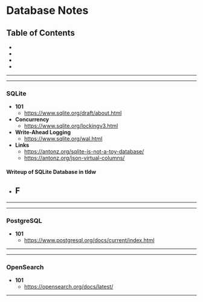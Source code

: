 # Database Notes

## Table of Contents
- []()
- []()
- []()
- []()
--------------------

--------------------
### SQLite
- **101**
    * https://www.sqlite.org/draft/about.html
- **Concurrency**
    * https://www.sqlite.org/lockingv3.html
- **Write-Ahead Logging**
    * https://www.sqlite.org/wal.html
- **Links**
    * https://antonz.org/sqlite-is-not-a-toy-database/
    * https://antonz.org/json-virtual-columns/

#### Writeup of SQLite Database in tldw
- **F**
  - 
--------------------

--------------------
### PostgreSQL
- **101**
    * https://www.postgresql.org/docs/current/index.html
--------------------

--------------------
### OpenSearch
- **101**
    * https://opensearch.org/docs/latest/
--------------------



